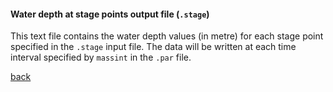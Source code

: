 #### Water depth at stage points output file (`.stage`)

This text file contains the water depth values (in metre) for each stage point specified in the `.stage` input file. The data will be written at each time interval specified by `massint` in the `.par` file.

[back](/Merewether3.md)

